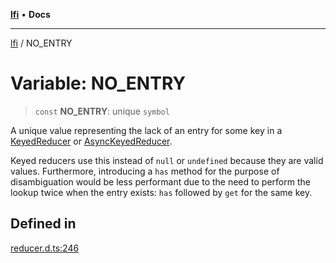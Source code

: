 [**lfi**](../readme.md) • **Docs**

***

[lfi](../globals.md) / NO\_ENTRY

# Variable: NO\_ENTRY

> `const` **NO\_ENTRY**: unique `symbol`

A unique value representing the lack of an entry for some key in a
[KeyedReducer](../type-aliases/KeyedReducer.md) or [AsyncKeyedReducer](../type-aliases/AsyncKeyedReducer.md).

Keyed reducers use this instead of `null` or `undefined` because they are
valid values. Furthermore, introducing a `has` method for the purpose of
disambiguation would be less performant due to the need to perform the lookup
twice when the entry exists: `has` followed by `get` for the same key.

## Defined in

[reducer.d.ts:246](https://github.com/TomerAberbach/lfi/blob/e98b31ea37c84de0758cf58c8fcf28193f36b533/src/operations/reducer.d.ts#L246)
